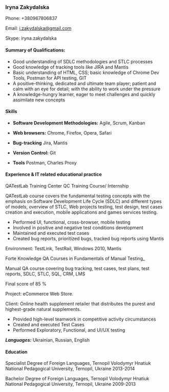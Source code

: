 
### Iryna Zakydalska

Phone: +380967806837

Email: <i.zakydalska@gmail.com> 

Skype: iryna.zakydalska

#### Summary of Qualifications:

- Good understanding of SDLC methodologies and STLC processes
- Good knowledge of tracking tools like JIRA and Mantis 
- Basic understanding of HTML, CSS; basic knowledge of Chrome Dev Tools, Postman for API testing, GIT
- A positive-thinking, dedicated and ultimate team player; patient and calm with an eye for detail; with the ability to work under the pressure
- A knowledge-hungry learner, eager to meet challenges and quickly assimilate new concepts
#### Skills 

- **Software Development Methodologies:**   Agile, Scrum, Kanban 

- **Web browsers:**  Chrome, Firefox, Opera, Safari

- **Bug-tracking**   Jira, Mantis

- **Version Control:** Git

- **Tools** Postman, Charles Proxy

#### Experience & IT related educational practice

QATestLab Training Center			QC Training Course/ Internship


QATestLab course covers the fundamental testing concepts with the emphasis on Software Development Life Cycle (SDLC) and different types of models, overview of STLC, Web projects testing, test design, test cases creation and execution, mobile applications and games services testing. 

- Performed UI, functional, cross-browser, mobile testing 
- Involved in positive and negative test conditions development
- Maintained and executed test cases 
- Created bug reports, prioritized bugs, tracked bug reports using Mantis 

Environment: TestLink, TestRail, Windows 2010, Mantis

Forte Knowledge			QA Courses in Fundamentals of Manual Testing_

Manual QA course covering bug tracking, test cases, test plans, test reports, SDLC, STLC, SQL, CRM, LMS

Final score of 85 % 

Project: eCommerce Web Store. 

Client: Online health supplement retailer that distributes the purest and highest-grade natural supplements. 
- Provided high-level teamwork in competitive activity circumstances 
- Created and executed Test Cases 
- Performed Exploratory, Functional, and UI/UX testing

**_Languages:_** Ukrainian, Russian, English

#### Education
Specialist Degree of Foreign Languages, Ternopil Volodymyr Hnatiuk National Pedagogical University, Ternopil, Ukraine 2013-2014

Bachelor Degree of Foreign Languages, Ternopil Volodymyr Hnatiuk National Pedagogical University, Ternopil, Ukraine 2009-2013

